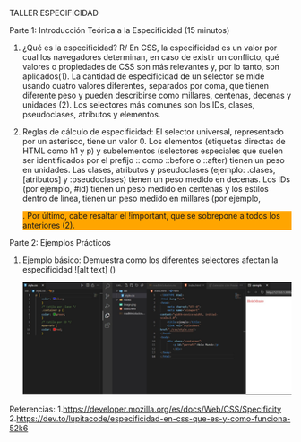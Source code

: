 TALLER ESPECIFICIDAD

Parte 1: Introducción Teórica a la Especificidad (15 minutos)

1.  ¿Qué es la especificidad?
    R/ En CSS, la especificidad es un valor por cual los navegadores determinan, en caso de existir un conflicto, qué valores o propiedades de CSS son más relevantes y, por lo tanto, son aplicados(1). La cantidad de especificidad de un selector se mide usando cuatro valores diferentes, separados por coma, que tienen diferente peso y pueden describirse como millares, centenas, decenas y unidades (2). Los selectores más comunes son los IDs, clases, pseudoclases, atributos y elementos.

2.  Reglas de cálculo de especificidad:
    El selector universal, representado por un asterisco, tiene un valor 0. Los elementos (etiquetas directas de HTML como h1 y p) y subelementos (selectores especiales que suelen ser identificados por el prefijo :: como ::before o ::after) tienen un peso en unidades. Las clases, atributos y pseudoclases (ejemplo: .clases, [atributos] y :pseudoclases) tienen un peso medido en decenas. Los IDs (por ejemplo, #id) tienen un peso medido en centenas y los estilos dentro de línea, tienen un peso medido en millares (por ejemplo, <p style="background-color: orange;">. Por último, cabe resaltar el !important, que se sobrepone a todos los anteriores (2).

Parte 2: Ejemplos Prácticos

1. Ejemplo básico: Demuestra como los diferentes selectores afectan la especificidad
   ![alt text] ()

   ![alt text](https://github.com/juandacf/tallerEspecificidad/blob/main/media/1ejemploBasico.jpg)

Referencias: 1.https://developer.mozilla.org/es/docs/Web/CSS/Specificity 2.https://dev.to/lupitacode/especificidad-en-css-que-es-y-como-funciona-52k6
